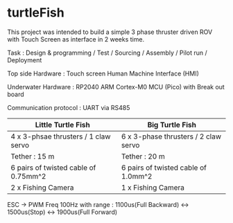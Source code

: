 # turtleFish
This project was intended to build a simple 3 phase thruster driven ROV with Touch Screen as interface in 2 weeks time.

Task : Design & programming / Test / Sourcing / Assembly / Pilot run / Deployment

Top side Hardware : Touch screen Human Machine Interface (HMI)

Underwater Hardware : RP2040 ARM Cortex-M0 MCU (Pico) with Break out board

Communication protocol : UART via RS485

|Little Turtle Fish|Big Turtle Fish|
|---|---|
|4 x 3-phsae thrusters / 1 claw servo|6 x 3-phase thrusters / 2 claw servo|
|Tether : 15 m|Tether : 20 m|
|6 pairs of twisted cable of 0.75mm^2|6 pairs of twisted cable of 1.0mm^2| 
|2 x Fishing Camera|1 x Fishing Camera|

ESC -> PWM Freq 100Hz with range : 1100us(Full Backward) <-> 1500us(Stop) <-> 1900us(Full Forward)
